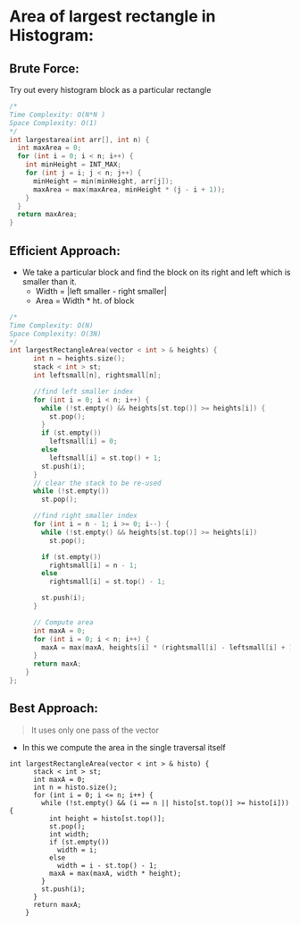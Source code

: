 # Area of largest rectangle in Histogram:

## Brute Force:
Try out every histogram block as a particular rectangle 

```cpp
/*
Time Complexity: O(N*N ) 
Space Complexity: O(1)
*/
int largestarea(int arr[], int n) {
  int maxArea = 0;
  for (int i = 0; i < n; i++) {
    int minHeight = INT_MAX;
    for (int j = i; j < n; j++) {
      minHeight = min(minHeight, arr[j]);
      maxArea = max(maxArea, minHeight * (j - i + 1));
    }
  }
  return maxArea;
}
```

## Efficient Approach:
- We take a particular block and find the block on its right and left which is smaller than it.
    - Width = |left smaller - right smaller|
    - Area = Width * ht. of block

```cpp
/*
Time Complexity: O(N) 
Space Complexity: O(3N)
*/
int largestRectangleArea(vector < int > & heights) {
      int n = heights.size();
      stack < int > st;
      int leftsmall[n], rightsmall[n];

      //find left smaller index  
      for (int i = 0; i < n; i++) {
        while (!st.empty() && heights[st.top()] >= heights[i]) {
          st.pop();
        }
        if (st.empty())
          leftsmall[i] = 0;
        else
          leftsmall[i] = st.top() + 1;
        st.push(i);
      }
      // clear the stack to be re-used
      while (!st.empty())
        st.pop();

      //find right smaller index  
      for (int i = n - 1; i >= 0; i--) {
        while (!st.empty() && heights[st.top()] >= heights[i])
          st.pop();

        if (st.empty())
          rightsmall[i] = n - 1;
        else
          rightsmall[i] = st.top() - 1;

        st.push(i);
      }

      // Compute area
      int maxA = 0;
      for (int i = 0; i < n; i++) {
        maxA = max(maxA, heights[i] * (rightsmall[i] - leftsmall[i] + 1));
      }
      return maxA;
    }
};
```

## Best Approach:
> It uses only one pass of the vector
- In this we compute the area in the single traversal itself
```
int largestRectangleArea(vector < int > & histo) {
      stack < int > st;
      int maxA = 0;
      int n = histo.size();
      for (int i = 0; i <= n; i++) {
        while (!st.empty() && (i == n || histo[st.top()] >= histo[i])) {
          int height = histo[st.top()];
          st.pop();
          int width;
          if (st.empty())
            width = i;
          else
            width = i - st.top() - 1;
          maxA = max(maxA, width * height);
        }
        st.push(i);
      }
      return maxA;
    }
```